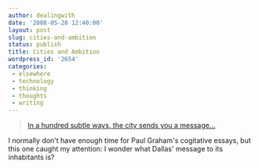 ```yaml
---
author: dealingwith
date: '2008-05-28 12:40:00'
layout: post
slug: cities-and-ambition
status: publish
title: Cities and Ambition
wordpress_id: '2654'
categories:
 - elsewhere
 - technology
 - thinking
 - thoughts
 - writing
---
```


> [In a hundred subtle ways, the city sends you a message...][1]

I normally don't have enough time for Paul Graham's cogitative essays, but
this one caught my attention: I wonder what Dallas' message to its inhabitants
is?

   [1]: http://www.paulgraham.com/cities.html

